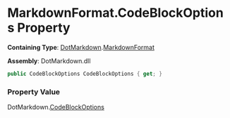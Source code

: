 # MarkdownFormat\.CodeBlockOptions Property

**Containing Type**: [DotMarkdown](../../README.md)\.[MarkdownFormat](../README.md)

**Assembly**: DotMarkdown\.dll

```csharp
public CodeBlockOptions CodeBlockOptions { get; }
```

### Property Value

DotMarkdown\.[CodeBlockOptions](../../CodeBlockOptions/README.md)

